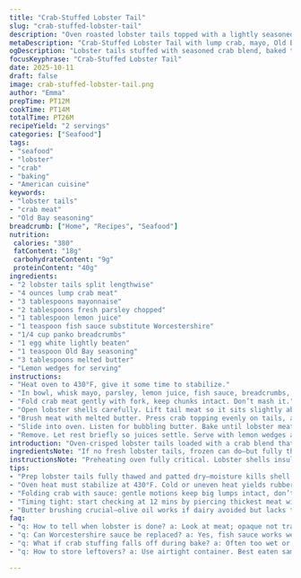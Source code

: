 ```yaml
---
title: "Crab-Stuffed Lobster Tail"
slug: "crab-stuffed-lobster-tail"
description: "Oven roasted lobster tails topped with a lightly seasoned crab mixture. Mayo, parsley, lemon juice blend with Old Bay and a touch of Worcestershire, all holding together with breadcrumbs and egg white. Melted butter brushed on top before baking until opaque lobster meat and golden crown on crab. Serve with lemon wedges or tangy dip. Adjust bake time as lobsters vary, watch for texture and color shifts. A simple switch to panko crumbs and swap Worcestershire for a mild fish sauce adds umami twist. Great for impressing without fuss."
metaDescription: "Crab-Stuffed Lobster Tail with lump crab, mayo, Old Bay, panko crumbs baked to glossy lobster meat and golden crab top. Watch texture, aroma cues for timing."
ogDescription: "Lobster tails stuffed with seasoned crab blend, baked to opaque flesh and golden topping. Use lemon wedges, fresh parsley, and fish sauce for deep flavor layers."
focusKeyphrase: "Crab-Stuffed Lobster Tail"
date: 2025-10-11
draft: false
image: crab-stuffed-lobster-tail.png
author: "Emma"
prepTime: PT12M
cookTime: PT14M
totalTime: PT26M
recipeYield: "2 servings"
categories: ["Seafood"]
tags:
- "seafood"
- "lobster"
- "crab"
- "baking"
- "American cuisine"
keywords:
- "lobster tails"
- "crab meat"
- "Old Bay seasoning"
breadcrumb: ["Home", "Recipes", "Seafood"]
nutrition: 
 calories: "380"
 fatContent: "18g"
 carbohydrateContent: "9g"
 proteinContent: "40g"
ingredients:
- "2 lobster tails split lengthwise"
- "4 ounces lump crab meat"
- "3 tablespoons mayonnaise"
- "2 tablespoons fresh parsley chopped"
- "1 tablespoon lemon juice"
- "1 teaspoon fish sauce substitute Worcestershire"
- "1/4 cup panko breadcrumbs"
- "1 egg white lightly beaten"
- "1 teaspoon Old Bay seasoning"
- "3 tablespoons melted butter"
- "Lemon wedges for serving"
instructions:
- "Heat oven to 430°F, give it some time to stabilize."
- "In bowl, whisk mayo, parsley, lemon juice, fish sauce, breadcrumbs, egg white, Old Bay till combined but not pasty."
- "Fold crab meat gently with fork, keep chunks intact. Don’t mash it."
- "Open lobster shells carefully. Lift tail meat so it sits slightly above shell edges. Arrange on baking tray."
- "Brush meat with melted butter. Press crab topping evenly on tails, avoid overstuffing or it falls off during bake."
- "Slide into oven. Listen for bubbling butter. Bake until lobster meat turns opaque, crab turns golden—about 14 minutes, but watch closely."
- "Remove. Let rest briefly so juices settle. Serve with lemon wedges and sauce if you like."
introduction: "Oven-crisped lobster tails loaded with a crab blend that sings. I’ve tossed mayo and parsley with lemon juice, added Old Bay for punch. A small swap of fish sauce over Worcestershire gives a subtle depth I didn’t expect—changed the game. Baking lobster can be tricky; you want opaque, firm meat but no rubber bands for tails. Quick melt butter on top brings gloss and golden edges that crackle when you bite. The crab stuffing? Holds together thanks to the beaten egg white and panko, but gotta fold gently to keep those big flakes of crab intact. A juicy squeeze of lemon finishes every forkful. Watch that bake time closely; ovens vary, and lobster is unforgiving if overcooked. I usually eyeball texture and color over timer strictly. Some batches I handwritten notes on scent changes – the buttery aroma mingled with citrus and shellfish hits about right at 14 minutes. Simple ingredients but precise technique makes it pop."
ingredientsNote: "If no fresh lobster tails, frozen can do—but fully thaw and pat dry. Don’t skip drying; moisture kills caramelization on shells and muddies crab mixture. Lump crab meat varies by brand, avoid canned shredded crab. Look for big juicy pieces, often in refrigerated seafood sections. Mayonnaise binds and adds creaminess but too much makes mixture soggy. Egg white helps firmness—don’t use yolk here or it gets too rich/fat-heavy. Worcestershire replaced by fish sauce if you want umami blur. Old Bay is classic—seasoning savior for seafood but can swap with Cajun or Creole mix for heat. Breadcrumbs—panko preferred; flakes hold texture better than ground ones that soak liquid and turn gummy. Parsley fresh, not dried, for brightness and little stems add crunch unexpectedly. Butter brushing on lobster meat gives crust and richness; olive oil is substitute if dairy avoided but lacks that roast-nutty aroma. Lemon wedges, more than decorative, balance richness when squeezed fresh onto hot dish. Avoid premade tartar sauce here; unbalanced flavors drown lobster’s sweet subtlety."
instructionsNote: "Preheating oven fully critical. Lobster shells insulate meat; underheated oven means uneven cook—cold spots result in rubbery or tough tail tips. Lift meat carefully; don’t tear shell or tail meat will sink and steam, ruining texture. Use a small offset spatula or spoon edge for lifting. Melt butter fresh, too hot risks cooking crab topping before oven. Brush sparingly but cover all exposed meat. Crab mixture sticks better when patted evenly, gentle pressing key—not too tight or crab breaks down, too loose falls during baking. Bake around 14 minutes but trust your eyes—lobster flesh changes from translucent to opaque, crab topping should turn golden brown, with edges slightly crisp. Listen to kitchen sounds; gentle sizzling means proper roasting, silence can mean cold oven or undercooked shellfish. Rest lobster tails 3-5 minutes after out of oven, juices redistribute and crab topping firms up. Serve immediately after resting to keep textures distinct. Leftovers okay but best eaten same day to avoid mushiness. Avoid overbaking; lobster tails toughen quickly once over 16 minutes in a hot oven. If unsure, pull at 12 minutes and check doneness by piercing thickest part of meat with fork—should feel firm, not rubbery or mushy. Timing in seafood flexible by weight; larger tails need more but less than 10 minutes risks raw center, especially with shells on."
tips:
- "Prep lobster tails fully thawed and patted dry—moisture kills shell caramelization. Lift tail meat carefully with offset spatula; avoid tearing shell or meat will sink and steam instead of roast. Melt butter fresh; don’t scorch or crab topping starts cooking before oven. Brush sparingly but complete coverage to get glossy crust and golden edges. Crab flap holds together with egg white beaten just right; yolk adds fat that makes mixture soggy."
- "Oven heat must stabilize at 430°F. Cold or uneven heat yields rubbery tail edges. Shells insulate; under-heated oven means long bake, uneven cook. Bake time varies slightly, watch lobster meat turn from translucent to opaque. Crab topping color is guide—edges crisp and golden mean near ready. Listen close: bubbling butter sizzling means heat right; silence signals cold oven or undercooked."
- "Folding crab with sauce: gentle motions keep big lumps intact, don’t mash or crab breaks down and loses texture. Breadcrumb choice matters—panko flakes hold crunch and stop soggy mix unlike ground breadcrumbs. If swapping fish sauce for Worcestershire, add little, too much kills freshness; subtle umami blur only. Parsley fresh and chopped small adds brightness and slight crunch, stems included."
- "Timing tight: start checking at 12 mins by piercing thickest meat with fork; should feel firm not rubbery. Over 16 mins means tough dry tails—common trap. Let lobster rest 3-5 mins after baking; juices redistribute, crab topping firms. Serve immediately. Leftovers lose texture; best eaten same day. If frozen lobsters used, thaw fully overnight; partial heat yields uneven cook."
- "Butter brushing crucial—olive oil works if dairy avoided but lacks that rich nutty aroma and crisp roast finish. Don’t skip lemon wedges; fresh juice balances fatty richness and brightens flavor bottom line. Crab blend texture can shift by brand lump size; avoid canned crab and shredded types. Dry workspace helps; moist crab mix drops off during baking and ruins presentation."
faq:
- "q: How to tell when lobster is done? a: Look at meat; opaque not translucent. Press fork in thickest spot feels firm no mush. Crab topping edges gold. Listen for butter sizzling sound. No sizzle means cold oven or undercooked. Don’t rely strictly on timer—ovens differ lots. Watch closely after 12 mins."
- "q: Can Worcestershire sauce be replaced? a: Yes, fish sauce works well for umami but add sparingly. Too much fish sauce overwhelms freshness. Some use soy or tamari but change profile. I experimented—fish sauce gave subtle depth not punchy. Choose mild substitute, mix well with mayo and lemon."
- "q: What if crab stuffing falls off during bake? a: Often too wet or pressed too loosely. Egg white binds; don’t use yolk or mix oversaturated. Use panko not fine crumbs. Press topping evenly but not tight or crab breaks. Let butter brushing cover exposed meat well to help hold mix when baking."
- "q: How to store leftovers? a: Use airtight container. Best eaten same day for crab texture. Refrigerate up to 2 days but expect softer crab topping and tougher lobster meat. Reheat gently in oven under foil to preserve moisture. Avoid microwave; gets rubbery fast."

---
```

